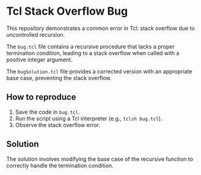 # Tcl Stack Overflow Bug
This repository demonstrates a common error in Tcl: stack overflow due to uncontrolled recursion.

The `bug.tcl` file contains a recursive procedure that lacks a proper termination condition, leading to a stack overflow when called with a positive integer argument.

The `bugSolution.tcl` file provides a corrected version with an appropriate base case, preventing the stack overflow.

## How to reproduce
1. Save the code in `bug.tcl`.
2. Run the script using a Tcl interpreter (e.g., `tclsh bug.tcl`).
3. Observe the stack overflow error.

## Solution
The solution involves modifying the base case of the recursive function to correctly handle the termination condition.